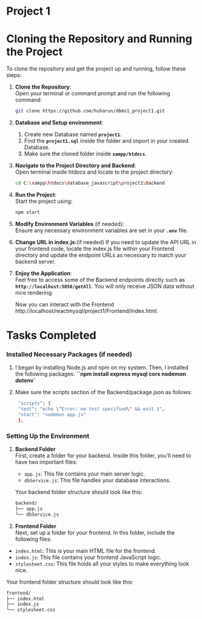 # Project 1

# Cloning the Repository and Running the Project

To clone the repository and get the project up and running, follow these steps:

1. **Clone the Repository**:  
   Open your terminal or command prompt and run the following command:
   ```bash
   git clone https://github.com/huharun/dbms1_project1.git
   ```

2. **Database and Setup environment**:  
   1. Create new Database named **`project1`**.
   2. Find the **`project1.sql`** inside the folder and import in your created Database.
   3. Make sure the cloned folder inside **`xampp/htdocs`**.

3. **Navigate to the Project Directory and Backend**:  
   Open terminal inside htdocs and locate to the project directory:
   ```bash
   cd C:\xampp\htdocs\database_javascript\project1\Backend
   ```

4. **Run the Project**:  
   Start the project using:
   ```bash
   npm start
   ```

5. **Modify Environment Variables** (if needed):  
   Ensure any necessary environment variables are set in your **`.env`** file.

6. **Change URL in index.js:**(if needed)
If you need to update the API URL in your frontend code, locate the index.js file within your Frontend directory and update the endpoint URLs as necessary to match your backend server.

7. **Enjoy the Application**:  
   Feel free to access some of the Backend endpoints directly such as **`http://localhost:5050/getAll`**. You will only receive JSON data without nice rendering.

   Now you can interact with the Frontend http://localhost/reactmysql/project1/Frontend/index.html.


# **Tasks Completed**

### **Installed Necessary Packages** (if needed)
1. I began by installing Node.js and npm on my system. Then, I installed the following packages: **``npm install express mysql cors nodemon dotenv`**
2. Make sure the scripts section of the Backend/package.json as follows:

   ```bash
    "scripts": {
    "test": "echo \"Error: no test specified\" && exit 1",
    "start": "nodemon app.js"
    }, 
   ```

### **Setting Up the Environment**

1. **Backend Folder**  
   First, create a folder for your backend. Inside this folder, you’ll need to have two important files:
   - `app.js`: This file contains your main server logic.
   - `dbService.js`: This file handles your database interactions.

   Your backend folder structure should look like this:
   ```bash  
   backend/
   ├── app.js
   └── dbService.js
   ```

2. **Frontend Folder**  
Next, set up a folder for your frontend. In this folder, include the following files:
- `index.html`: This is your main HTML file for the frontend.
- `index.js`: This file contains your frontend JavaScript logic.
- `stylesheet.css`: This file holds all your styles to make everything look nice.

Your frontend folder structure should look like this:
   ```bash
   frontend/
   ├── index.html
   ├── index.js
   └── stylesheet.css
   ```

 


